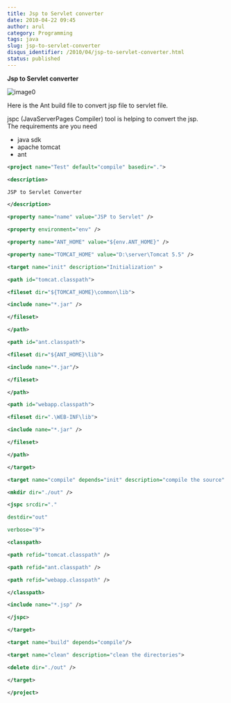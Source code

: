 ```yaml
---
title: Jsp to Servlet converter
date: 2010-04-22 09:45
author: arul
category: Programming
tags: java
slug: jsp-to-servlet-converter
disqus_identifier: /2010/04/jsp-to-servlet-converter.html
status: published
---
```


**Jsp to Servlet converter**

![image0](http://www.socialbc.com/files/active/1/JSP_LOGO_RGB.jpg)

Here is the Ant build file to convert jsp file to servlet file.

jspc (JavaServerPages Compiler) tool is helping to convert the jsp.
The requirements are you need

-   java sdk
-   apache tomcat
-   ant

``` xml
<project name="Test" default="compile" basedir=".">

<description>

JSP to Servlet Converter

</description>

<property name="name" value="JSP to Servlet" />

<property environment="env" />

<property name="ANT_HOME" value="${env.ANT_HOME}" />

<property name="TOMCAT_HOME" value="D:\server\Tomcat 5.5" />

<target name="init" description="Initialization" >

<path id="tomcat.classpath">

<fileset dir="${TOMCAT_HOME}\common\lib">

<include name="*.jar" />

</fileset>

</path>

<path id="ant.classpath">

<fileset dir="${ANT_HOME}\lib">

<include name="*.jar"/>

</fileset>

</path>

<path id="webapp.classpath">

<fileset dir=".\WEB-INF\lib">

<include name="*.jar" />

</fileset>

</path>

</target>

<target name="compile" depends="init" description="compile the source" >

<mkdir dir="./out" />

<jspc srcdir="."

destdir="out"

verbose="9">

<classpath>

<path refid="tomcat.classpath" />

<path refid="ant.classpath" />

<path refid="webapp.classpath" />

</classpath>

<include name="*.jsp" />

</jspc>

</target>

<target name="build" depends="compile"/>

<target name="clean" description="clean the directories">

<delete dir="./out" />

</target>

</project>
```
